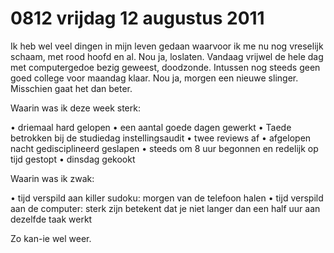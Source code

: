 # 0812 vrijdag 12 augustus 2011
Ik heb wel veel dingen in mijn leven gedaan waarvoor ik me nu nog vreselijk schaam, met rood hoofd en al. Nou ja, loslaten. Vandaag vrijwel de hele dag met computergedoe bezig geweest, doodzonde. Intussen nog steeds geen goed college voor maandag klaar. Nou ja, morgen een nieuwe slinger. Misschien gaat het dan beter.

Waarin was ik deze week sterk:

•	driemaal hard gelopen
•	een aantal goede dagen gewerkt
•	Taede betrokken bij de studiedag instellingsaudit
•	twee reviews af
•	afgelopen nacht gedisciplineerd geslapen
•	steeds om 8 uur begonnen en redelijk op tijd gestopt
•	dinsdag gekookt

Waarin was ik zwak:

•	tijd verspild aan killer sudoku: morgen van de telefoon halen
•	tijd verspild aan de computer: sterk zijn betekent dat je niet langer dan een half uur aan dezelfde taak werkt

Zo kan-ie wel weer.

